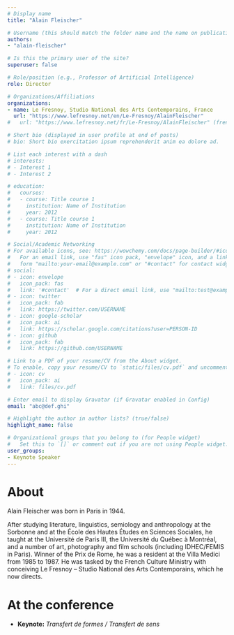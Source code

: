 ```yaml
---
# Display name
title: "Alain Fleischer"

# Username (this should match the folder name and the name on publications)
authors:
- "alain-fleischer"

# Is this the primary user of the site?
superuser: false

# Role/position (e.g., Professor of Artificial Intelligence)
role: Director

# Organizations/Affiliations
organizations:
- name: Le Fresnoy, Studio National des Arts Contemporains, France
  url: "https://www.lefresnoy.net/en/Le-Fresnoy/AlainFleischer"
#   url: "https://www.lefresnoy.net/fr/Le-Fresnoy/AlainFleischer" (french)

# Short bio (displayed in user profile at end of posts)
# bio: Short bio exercitation ipsum reprehenderit anim ea dolore ad.

# List each interest with a dash
# interests:
# - Interest 1
# - Interest 2

# education:
#   courses:
#   - course: Title course 1
#     institution: Name of Institution
#     year: 2012
#   - course: Title course 1
#     institution: Name of Institution
#     year: 2012

# Social/Academic Networking
# For available icons, see: https://wowchemy.com/docs/page-builder/#icons
#   For an email link, use "fas" icon pack, "envelope" icon, and a link in the
#   form "mailto:your-email@example.com" or "#contact" for contact widget.
# social:
# - icon: envelope
#   icon_pack: fas
#   link: '#contact'  # For a direct email link, use "mailto:test@example.org".
# - icon: twitter
#   icon_pack: fab
#   link: https://twitter.com/USERNAME
# - icon: google-scholar
#   icon_pack: ai
#   link: https://scholar.google.com/citations?user=PERSON-ID
# - icon: github
#   icon_pack: fab
#   link: https://github.com/USERNAME

# Link to a PDF of your resume/CV from the About widget.
# To enable, copy your resume/CV to `static/files/cv.pdf` and uncomment the lines below.
# - icon: cv
#   icon_pack: ai
#   link: files/cv.pdf

# Enter email to display Gravatar (if Gravatar enabled in Config)
email: "abc@def.ghi"

# Highlight the author in author lists? (true/false)
highlight_name: false

# Organizational groups that you belong to (for People widget)
#   Set this to `[]` or comment out if you are not using People widget.
user_groups:
- Keynote Speaker
---
```


# About

Alain Fleischer was born in Paris in 1944.

After studying literature, linguistics, semiology and anthropology at the Sorbonne and at the École des Hautes Études en Sciences Sociales, he taught at the Université de Paris III, the Université du Québec à Montréal, and a number of art, photography and film schools (including IDHEC/FEMIS in Paris). Winner of the Prix de Rome, he was a resident at the Villa Medici from 1985 to 1987. He was tasked by the French Culture Ministry with conceiving Le Fresnoy – Studio National des Arts Contemporains, which he now directs.

# At the conference

- **Keynote:** *Transfert de formes / Transfert de sens*